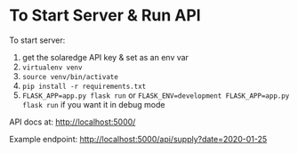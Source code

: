 # To Start Server & Run API

To start server:

1. get the solaredge API key & set as an env var
2. `virtualenv venv`
2. `source venv/bin/activate`
3. `pip install -r requirements.txt`
4. `FLASK_APP=app.py flask run` or `FLASK_ENV=development FLASK_APP=app.py flask run` if you want it in debug mode


API docs at: [http://localhost:5000/](http://localhost:5000/)

Example endpoint: [http://localhost:5000/api/supply?date=2020-01-25](http://localhost:5000/api/supply?date=2020-01-25)
